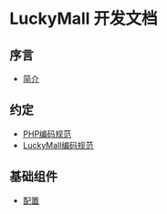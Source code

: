 # LuckyMall 开发文档
## 序言
- [简介](preface/introduction.md)

## 约定
- [PHP编码规范](agreement/php-convention.md)
- [LuckyMall编码规范](agreement/luckymall-convention.md)

## 基础组件
- [配置](basic/configuration.md)




